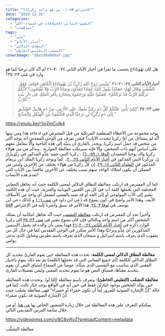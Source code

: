 ```yaml
---
title: "الإعتراض #١٠٧، من هو والد زكريّا؟"
date: "2019-12-26"
categories: 
  - "القسم-الثاني-الإختلافات-في-أسماء-الأش"
  - "تناقضات"
tags: 
  - "متى"
  - "أخبار-الأيام"
  - "النطاق-الدلالي"
  - "التشعب-التقليص-الخاطئ"
coverImage: "d9a1d9a0d9a7.jpg"
---
```


هل كان يَهُويَادَاع بحسب ما نقرأ في أخبار الأيام الثاني ٢٤: ٢٠-٢١ أم أنَّه كان بَرِخيا كما هو وارد في مَتى ٢٣: ٣٥؟

>  **أخبارالأيام الثاني ٢٤: ٢٠-٢١** ”وَلَبِسَ رُوحُ اللهِ زَكَرِيَّا بْنَ يَهُويَادَاعَ الْكَاهِنَ فَوَقَفَ فَوْقَ الشَّعْبِ وَقَالَ لَهُمْ: «هكَذَا يَقُولُ اللهُ: لِمَاذَا تَتَعَدَّوْنَ وَصَايَا الرَّبِّ فَلاَ تُفْلِحُونَ؟ لأَنَّكُمْ تَرَكْتُمُ الرَّبَّ قَدْ تَرَكَكُمْ». فَفَتَنُوا عَلَيْهِ وَرَجَمُوهُ بِحِجَارَةٍ بِأَمْرِ الْمَلِكِ فِي دَارِ بَيْتِ الرَّبِّ.“
> 
> **متى ٢٣: ٣٥** ”لِكَيْ يَأْتِيَ عَلَيْكُمْ كُلُّ دَمٍ زكِيٍّ سُفِكَ عَلَى الأَرْضِ، مِنْ دَمِ هَابِيلَ الصِّدِّيقِ إِلَى دَمِ زَكَرِيَّا بْنِ بَرَخِيَّا الَّذِي قَتَلْتُمُوهُ بَيْنَ الْهَيْكَلِ وَالْمَذْبَحِ.“

https://youtu.be/r1ojZmCutk4

يوجد مجموعة من الأخطاء المنطقية المرتكبة من قبل المعترض في ادعاءه هذا ومن بينها أنَّه لم يتساءَل عن أيِّ زكريا تتحدث الآيات؟ فنحن نعرف من الوحي المقدس أنه يوجد أكثر من شخص قد حمل اسم زكريا. ويجدر بالقارئ أن يتنبَّه إلى هذه الناحية وألّا يتعامل معهم على أساس أنهم ذات الشخص، وإلا فإنه سيرتكب مغالطة المواربة . ونذكر من بين هؤلاء زكريا والد يوحنا المعمدان ([لوقا ١: ٥٩-٦٠](https://biblia.com/books/ar-vandyke/lk1.59-60)) ، زكريا النبي حفيد عِدُّو المذكور في [زكريا ١: ١،](https://biblia.com/books/ar-vandyke/Zec1.1)  وزكريا النبي المذكور في [أخبار الأيام الثاني ٢٤: ٢٠](https://biblia.com/books/ar-vandyke/2ch20.24)،  كما ويوجد زكريا الملك ابن يربعام المذكور في [الملوك الثاني ١٤: ٢٩](https://biblia.com/books/ar-vandyke/2ki14.29). إن كلَّ زكريا من هؤلاء يختلف عن الآخرين وليس من الممكن أن يكون امتلاك الواحد منهم نسب يختلف عن الآخرين تناقضاً بين الآيات التي تقدم هذه الأنساب!

كما أن المعترض قد ارتكب مغالطة النطاق الدلالي لمعنى الكلمة حيث أنه تجاهل المعاني المختلفة التي تحملها كلمة أب في كل من اللغتين اليونانية والعبرية، حيث أن هذه الكلمة تشير إلى الأب البيولوجي أو إلى الجد أو قد تمتد بالمعنى لتشمل أي واحد من الأسلاف الأبعد، وهذا الأمر واضح في كون يسوع قد دُعي ابن داود في [متى ١: ١](https://biblia.com/books/ar-vandyke/mt1.1) و كذلك دعي ابن يوسف في [لوقا ٣: ٢٤](https://biblia.com/books/ar-vandyke/lk3.24). هذا الأمر قد سبق وأشرنا إليه في الإعتراض [#٥٨](https://reasonofhope.com/2019/04/01/objection058/). 

وأخيراً نجد أن المعترض قد ارتكب [مغالطة التشعب](https://reasonofhope.com/2019/07/25/bifurcation/) حيث أنَّه تجاهل امكانية أن يمتلك الشخص أكثر من اسم واحد وبالتالي فإن كان يسوع يشير في [متى ٢٣: ٣٥](https://biblia.com/books/ar-vandyke/mt23.35) إلى زكريا الوارد ذكره في [أخبار الأيام الثاني ٢٤: ٢٠-٢١](https://biblia.com/books/ar-vandyke/2ch24.20-21) فهذا يعني بأن والده قد يحمل الإسمين المذكورين أي عِدُّو وبرخيّا وهذا الأمر متكرر في الوحي المقدس كما في حال كل من يعقوب الذي يعرف باسم اسرائيل و سمعان الذي يعرف باسم بطرس وشاول الذي يدعى بولس.  

* * *

**مغالطة النطاق الدلالي لمعنى الكلمة:** تحدث هذه المغالطة حين يقوم القارئ بتحديد كل النطاق الدلالي للكلمة (أي جميع المعاني التي قد تحملها الكلمة) ثم بعد ذلك يقوم باختيار المعنى الذي يتناسب مع التفسير الذي يتبنّاه، عوضاً عن السماح لسياق النص أن يقوم بتحديد معناها، فسياق النص هو ما يقوم بتحديد المعنى وليس تفضيلات القارئ.

**مغالطة التشعّب (التقليص الخاطئ):** وتعرف باسم مغالطة (إمّا أو). وتحدث هذه المغالطة حين يؤكد الشخص بوجود خَيَارَيْن فقط في حين أنه في الواقع يوجد خَيَار ثالث. كما في حالة ”إنَّ الإشارة الضوئية للمرور إما أن تكون حمراء أو خضراء“ فهي مغالطة تشعّب حيث أنّ الإشارة الضوئية قد تكون صفراء.

يمكنكم التعرف على هذه المغالطة من خلال زيارة المنشور الخاص بها [من هنا](https://reasonofhope.com/2019/07/25/bifurcation/). أو من خلال متابعة العرض التقديمي التالي.

https://videopress.com/v/8C8yiKvZ?preloadContent=metadata

مغالطة التشعُّب
